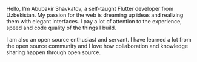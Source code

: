 Hello, I'm Abubakir Shavkatov, a self-taught Flutter developer from Uzbekistan. My passion for the web is dreaming up ideas and realizing them with elegant interfaces. I pay a lot of attention to the experience, speed and code quality of the things I build.

I am also an open source enthusiast and servant. I have learned a lot from the open source community and I love how collaboration and knowledge sharing happen through open source.

<!--
**warniGO/warniGO** is a ✨ _special_ ✨ repository because its `README.md` (this file) appears on your GitHub profile.

Here are some ideas to get you started:

- 🔭 I’m currently working on ...
- 🌱 I’m currently learning ...
- 👯 I’m looking to collaborate on ...
- 🤔 I’m looking for help with ...
- 💬 Ask me about ...
- 📫 How to reach me: ...
- 😄 Pronouns: ...
- ⚡ Fun fact: ...
-->
